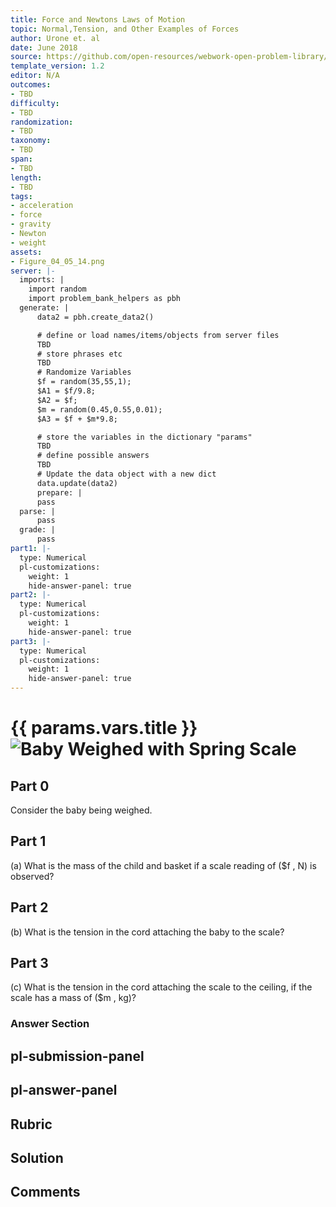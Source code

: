 ```yaml
---
title: Force and Newtons Laws of Motion
topic: Normal,Tension, and Other Examples of Forces
author: Urone et. al
date: June 2018
source: https://github.com/open-resources/webwork-open-problem-library/tree/master/Contrib/BrockPhysics/College_Physics_Urone/4.Dynamics_Force_and_Newtons_Laws_of_Motion/Normal_Tension_and_Other_Examples_of_Forces/NU_U17-04-05-006.pg
template_version: 1.2
editor: N/A
outcomes:
- TBD
difficulty:
- TBD
randomization:
- TBD
taxonomy:
- TBD
span:
- TBD
length:
- TBD
tags:
- acceleration
- force
- gravity
- Newton
- weight
assets:
- Figure_04_05_14.png
server: |-
  imports: |
    import random
    import problem_bank_helpers as pbh
  generate: |
      data2 = pbh.create_data2()

      # define or load names/items/objects from server files
      TBD
      # store phrases etc
      TBD
      # Randomize Variables
      $f = random(35,55,1);
      $A1 = $f/9.8;
      $A2 = $f;
      $m = random(0.45,0.55,0.01);
      $A3 = $f + $m*9.8;

      # store the variables in the dictionary "params"
      TBD
      # define possible answers
      TBD
      # Update the data object with a new dict
      data.update(data2)
      prepare: |
      pass
  parse: |
      pass
  grade: |
      pass
part1: |-
  type: Numerical
  pl-customizations:
    weight: 1
    hide-answer-panel: true
part2: |-
  type: Numerical
  pl-customizations:
    weight: 1
    hide-answer-panel: true
part3: |-
  type: Numerical
  pl-customizations:
    weight: 1
    hide-answer-panel: true
---
```


# {{ params.vars.title }}![Baby Weighed with Spring Scale](Figure_04_05_14.png)

## Part 0 
Consider the baby being weighed. 
## Part 1 
(a) What is the mass of the child and basket if a scale reading of ($f , N) is observed? 
## Part 2 
(b) What is the tension in the cord attaching the baby to the scale? 
## Part 3 
(c) What is the tension  in the cord attaching the scale to the ceiling, if the scale has a mass of ($m , kg)? 


### Answer Section 


## pl-submission-panel 


## pl-answer-panel 


## Rubric 


## Solution 


## Comments 


